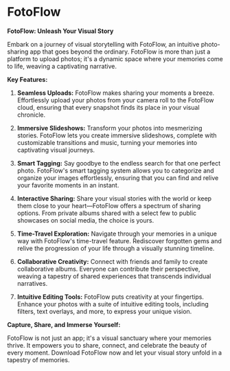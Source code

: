 # FotoFlow

**FotoFlow: Unleash Your Visual Story**

Embark on a journey of visual storytelling with FotoFlow, an intuitive photo-sharing app that goes beyond the ordinary. FotoFlow is more than just a platform to upload photos; it's a dynamic space where your memories come to life, weaving a captivating narrative.

**Key Features:**

1. **Seamless Uploads:** FotoFlow makes sharing your moments a breeze. Effortlessly upload your photos from your camera roll to the FotoFlow cloud, ensuring that every snapshot finds its place in your visual chronicle.

2. **Immersive Slideshows:** Transform your photos into mesmerizing stories. FotoFlow lets you create immersive slideshows, complete with customizable transitions and music, turning your memories into captivating visual journeys.

3. **Smart Tagging:** Say goodbye to the endless search for that one perfect photo. FotoFlow's smart tagging system allows you to categorize and organize your images effortlessly, ensuring that you can find and relive your favorite moments in an instant.

4. **Interactive Sharing:** Share your visual stories with the world or keep them close to your heart—FotoFlow offers a spectrum of sharing options. From private albums shared with a select few to public showcases on social media, the choice is yours.

5. **Time-Travel Exploration:** Navigate through your memories in a unique way with FotoFlow's time-travel feature. Rediscover forgotten gems and relive the progression of your life through a visually stunning timeline.

6. **Collaborative Creativity:** Connect with friends and family to create collaborative albums. Everyone can contribute their perspective, weaving a tapestry of shared experiences that transcends individual narratives.

7. **Intuitive Editing Tools:** FotoFlow puts creativity at your fingertips. Enhance your photos with a suite of intuitive editing tools, including filters, text overlays, and more, to express your unique vision.

**Capture, Share, and Immerse Yourself:**

FotoFlow is not just an app; it's a visual sanctuary where your memories thrive. It empowers you to share, connect, and celebrate the beauty of every moment. Download FotoFlow now and let your visual story unfold in a tapestry of memories.
